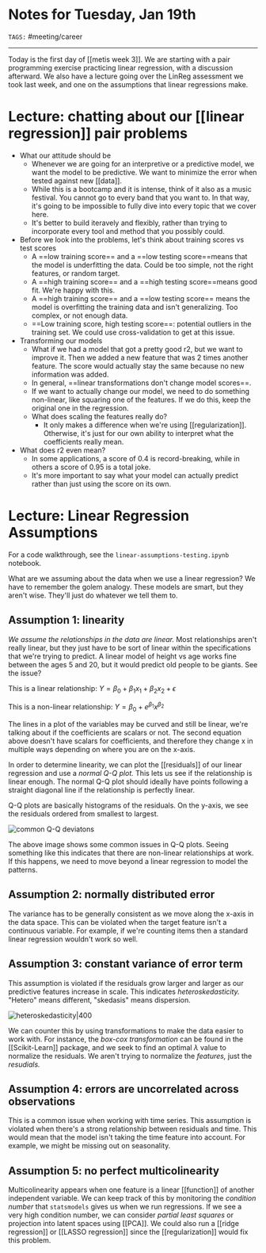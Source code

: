# Notes for Tuesday, Jan 19th
`TAGS:` #meeting/career

---
Today is the first day of [[metis week 3]]. We are starting with a pair programming exercise practicing linear regression, with a discussion afterward. We also have a lecture going over the LinReg assessment we took last week, and one on the assumptions that linear regressions make.  

# Lecture: chatting about our [[linear regression]] pair problems
- What our attitude should be
	- Whenever we are going for an interpretive or a predictive model, we want the model to be predictive. We want to minimize the error when tested against new [[data]]. 
	- While this is a bootcamp and it is intense, think of it also as a music festival. You cannot go to every band that you want to. In that way, it's going to be impossible to fully dive into every topic that we cover here. 
	- It's better to build iteravely and flexibly, rather than trying to incorporate every tool and method that you possibly could. 
- Before we look into the problems, let's think about training scores vs test scores
	- A ==low training score== and a ==low testing score==means that the model is underfitting the data. Could be too simple, not the right features, or random target.
	- A ==high training score== and a ==high testing score==means  good fit. We're happy with this. 
	- A ==high training score== and a ==low testing score== means the model is overfitting the training data and isn't generalizing. Too complex, or not enough data.
	- ==Low training score, high testing score==: potential outliers in the training set. We could use cross-validation to get at this issue. 
- Transforming our models
	- What if we had a model that got a pretty good r2, but we want to improve it. Then we added a new feature that was 2 times another feature. The score would actually stay the same because no new information was added. 
	- In general, ==linear transformations don't change model scores==. 
	- If we want to actually change our model, we need to do something non-linear, like squaring one of the features. If we do this, keep the original one in the regression. 
	- What does scaling the features really do?
		- It only makes a difference when we're using [[regularization]]. Otherwise, it's just for our own ability to interpret what the coefficients really mean. 
- What does r2 even mean?
	- In some applications, a score of 0.4 is record-breaking, while in others a score of 0.95 is a total joke. 
	- It's more important to say what your model can actually predict rather than just using the score on its own. 

# Lecture: Linear Regression Assumptions
For a code walkthrough, see the `linear-assumptions-testing.ipynb` notebook.

What are we assuming about the data when we use a linear regression? We have to remember the golem analogy. These models are smart, but they aren't wise. They'll just do whatever we tell them to.

## Assumption 1: linearity
*We assume the relationships in the data are linear.* Most relationships aren't really linear, but they just have to be sort of linear within the specifications that we're trying to predict. A linear model of height vs age works fine between the ages 5 and 20, but it would predict old people to be giants. See the issue?

This is a linear relationship: $Y= {\beta_0}+ {\beta_1}x_1+{\beta_2}x_2 +{\epsilon}$

This is a non-linear relationship: $Y= {\beta_0}+ e^{\beta_1}x^{\beta_2}$

The lines in a plot of the variables may be curved and still be linear, we're talking about if the coefficients are scalars or not. The second equation above doesn't have scalars for coefficients, and therefore they change x in multiple ways depending on where you are on the x-axis.

In order to determine linearity, we can plot the [[residuals]] of our linear regression and use a *normal Q-Q plot.* This lets us see if the relationship is linear enough. The normal Q-Q plot should ideally have points following a straight diagonal line if the relationship is perfectly linear.

Q-Q plots are basically histograms of the residuals. On the y-axis, we see the residuals ordered from smallest to largest. 

 ![common Q-Q deviatons](https://i.stack.imgur.com/ZXRkL.png)
 
 The above image shows some common issues in Q-Q plots. Seeing something like this indicates that there are non-linear relationships at work. If this happens, we need to move beyond a linear regression to model the patterns.

## Assumption 2: normally distributed error
The variance has to be generally consistent as we move along the x-axis in the data space. This can be violated when the target feature isn't a continuous variable. For example, if we're counting items then a standard linear regression wouldn't work so well. 

## Assumption 3: constant variance of error term
This assumption is violated if the residuals grow larger and larger as our predictive features increase in scale. This indicates *heteroskedasticity.* "Hetero" means different, "skedasis" means dispersion.

![heteroskedasticity|400](https://www.investopedia.com/thmb/683k04t0ZABfer3Vq-TrQgi9WTQ=/1787x0/filters:no_upscale():max_bytes(150000):strip_icc():format(webp)/Heteroskedasticity22-ce5acc2acef6494d91935588b0599579.png)

We can counter this by using transformations to make the data easier to work with. For instance, the *box-cox transformation* can be found in the [[Scikit-Learn]] package, and we seek to find an optimal $\lambda$ value to normalize the residuals. We aren't trying to normalize the *features,* just the *resudials.*

## Assumption 4: errors are uncorrelated across observations
This is a common issue when working with time series. This assumption is violated when there's a strong relationship between residuals and time. This would mean that the model isn't taking the time feature into account. For example, we might be missing out on seasonality. 

## Assumption 5: no perfect multicolinearity
Multicolinearity appears when one feature is a linear [[function]] of another independent variable. We can keep track of this by monitoring the *condition number* that `statsmodels` gives us when we run regressions. If we see a very high condition number, we can consider *partial least squares* or projection into latent spaces using [[PCA]]. We could also run a [[ridge regression]] or [[LASSO regression]] since the [[regularization]] would fix this problem. 